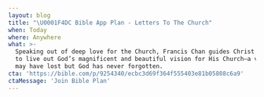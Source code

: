 ```yaml
---
layout: blog
title: "\U0001F4DC Bible App Plan - Letters To The Church"
when: Today
where: Anywhere
what: >-
  Speaking out of deep love for the Church, Francis Chan guides Christ followers
  to live out God’s magnificent and beautiful vision for His Church—a vision we
  may have lost but God has never forgotten.
cta: 'https://bible.com/p/9254340/ecbc3d69f364f555403e81b05808c6a9'
ctaMessage: 'Join Bible Plan'
---
```

